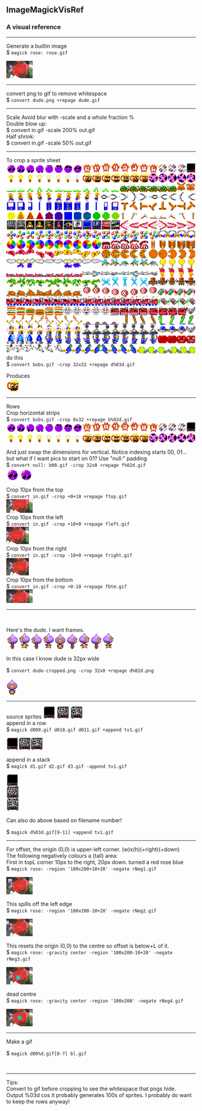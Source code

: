 ## ImageMagickVisRef

### A visual reference

---

Generate a builtin image  
$ `magick rose: rose.gif`

![a](images/rose.gif)  

---

convert png to gif to remove whitespace  
$ `convert dude.png +repage dude.gif`  

---

Scale
Avoid blur with -scale and a whole fraction %  
Double blow up:  
$ convert in.gif  -scale 200%  out.gif  
Half shrink:  
$ convert in.gif  -scale 50%  out.gif  


---

To crop a sprite sheet  
![a](/images/bobs.png)  
do this  
$ `convert bobs.gif -crop 32x32 +repage d%03d.gif`

Produces  
![a](images/c028.png)

---

Rows  
Crop horizontal strips  
$ `convert bobs.gif -crop 0x32 +repage b%02d.gif`  
![a](images/b00.png)  
![a](images/b01.png)  

And just swap the dimensions for vertical. Notice indexing starts 00, 01... but what if I want pics to start on 01? Use "null:" padding   
$ `convert null: b00.gif -crop 32x0 +repage f%02d.gif`  
![a](images/f01.gif) ![a](images/f02.gif)  

Crop 10px from the top  
$ `convert in.gif -crop +0+10 +repage ftop.gif`  
![a](images/ftop.gif)  
Crop 10px from the left  
$ `convert in.gif -crop +10+0 +repage fleft.gif`  
![a](images/fleft.gif)  
Crop 10px from the right  
$ `convert in.gif -crop -10+0 +repage fright.gif`  
![a](images/fright.gif)  
Crop 10px from the bottom  
$ `convert in.gif -crop +0-10 +repage fbtm.gif`  
![a](images/fbtm.gif)  

---

</br>


Here's the dude. I want frames.  
![a](images/dude.png)  

In this case I know dude is 32px wide

$ `convert dude-cropped.png -crop 32x0 +repage d%02d.png`

![a](images/d04.png)

---
source sprites
![a](images/d019.gif) ![a](images/d120.gif) ![a](images/d121.gif)  
append in a row  
$ `magick d009.gif d010.gif d011.gif +append tv1.gif`

![a](images/tv1.gif)

append in a stack  
$ `magick d1.gif d2.gif d3.gif -append tv1.gif`

![a](images/tv2.gif)

Can also do above based on filename number!

$ `magick d%03d.gif[9-11] +append tv1.gif`

---


For offset, the origin (0,0) is upper-left corner. (w)x(h)(+right)(+down)  
The following negatively colours a (tall) area:  
First in topL corner 10px to the right, 20px down. turned a red rose blue  
$ `magick rose: -region '100x200+10+20' -negate rNeg1.gif`

![a](images/rNeg1.gif)

This spills off the left edge  
$ `magick rose: -region '100x200-10+20' -negate rNeg2.gif`

![a](images/rNeg2.gif)

This resets the origin (0,0) to the centre so offset is below+L of it.  
$ `magick rose: -gravity center -region '100x200-10+20' -negate rNeg3.gif`

![a](images/rNeg3.gif)

dead centre  
$ `magick rose: -gravity center -region '100x200' -negate rNeg4.gif`

![a](images/rNeg4.gif)

---

Make a gif

$ `magick d00%d.gif[0-7] bl.gif`

</br>

---

Tips:  
Convert to gif before cropping to see the whitespace that pngs hide.  
Output %03d cos it probably generates 100s of sprites.
I probably do want to keep the rows anyway!


